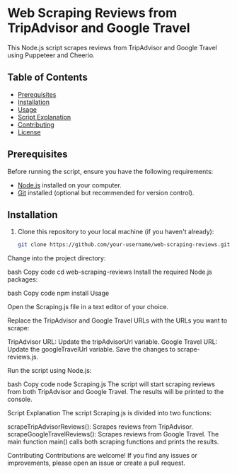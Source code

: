 # Web Scraping Reviews from TripAdvisor and Google Travel

This Node.js script scrapes reviews from TripAdvisor and Google Travel using Puppeteer and Cheerio.

## Table of Contents

- [Prerequisites](#prerequisites)
- [Installation](#installation)
- [Usage](#usage)
- [Script Explanation](#script-explanation)
- [Contributing](#contributing)
- [License](#license)

## Prerequisites

Before running the script, ensure you have the following requirements:

- [Node.js](https://nodejs.org/) installed on your computer.
- [Git](https://git-scm.com/) installed (optional but recommended for version control).

## Installation

1. Clone this repository to your local machine (if you haven't already):

   ```bash
   git clone https://github.com/your-username/web-scraping-reviews.git
Change into the project directory:

bash
Copy code
cd web-scraping-reviews
Install the required Node.js packages:

bash
Copy code
npm install
Usage

Open the Scraping.js file in a text editor of your choice.

Replace the TripAdvisor and Google Travel URLs with the URLs you want to scrape:

TripAdvisor URL: Update the tripAdvisorUrl variable.
Google Travel URL: Update the googleTravelUrl variable.
Save the changes to scrape-reviews.js.

Run the script using Node.js: 

bash
Copy code
node Scraping.js
The script will start scraping reviews from both TripAdvisor and Google Travel. The results will be printed to the console.

Script Explanation
The script Scraping.js is divided into two functions:

scrapeTripAdvisorReviews(): Scrapes reviews from TripAdvisor.
scrapeGoogleTravelReviews(): Scrapes reviews from Google Travel.
The main function main() calls both scraping functions and prints the results.

Contributing
Contributions are welcome! If you find any issues or improvements, please open an issue or create a pull request.

